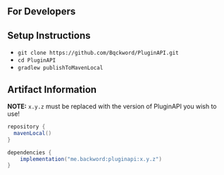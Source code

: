 For Developers
------

Setup Instructions
-----
* ``git clone https://github.com/Bqckword/PluginAPI.git``
* ``cd PluginAPI``
* ``gradlew publishToMavenLocal``

Artifact Information
-----
**NOTE:** ``x.y.z`` must be replaced with the version of PluginAPI you wish to use!
```java
repository {
  mavenLocal()
}

dependencies {
    implementation("me.backword:pluginapi:x.y.z")
}
```
